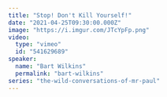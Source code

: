 ```yaml
---
title: "Stop! Don't Kill Yourself!"
date: "2021-04-25T09:30:00.000Z"
image: "https://i.imgur.com/JTcYpFp.png"
video:
  type: "vimeo"
  id: "541629689"
speaker:
  name: "Bart Wilkins"
  permalink: "bart-wilkins"
series: "the-wild-conversations-of-mr-paul"
---
```

